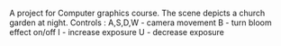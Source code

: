 A project for Computer graphics course. The scene depicts a church garden at night.
Controls :
A,S,D,W - camera movement
B - turn bloom effect on/off
I - increase exposure
U - decrease exposure

